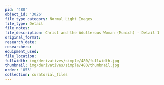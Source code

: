 ```yaml
---
pid: '480'
object_id: '3026'
file_type_category: Normal Light Images
file_type: Detail
file_notes:
file_description: Christ and the Adulterous Woman (Munich) - Detail 1
original_format:
research_date:
researchers:
equipment_used:
file_location:
fullwidth: img/derivatives/simple/480/fullwidth.jpg
thumbnail: img/derivatives/simple/480/thumbnail.jpg
order: '053'
collection: curatorial_files
---
```

